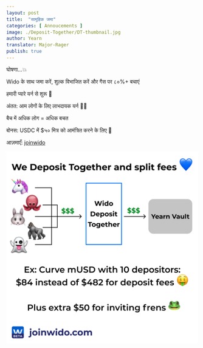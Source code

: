 ```yaml
---
layout: post
title:  "सामूहिक जमा"
categories: [ Annoucements ]
image: ./Deposit-Together/DT-thumbnail.jpg
author: Yearn
translator: Major-Rager
publish: true
---
```


घोषणा...💥

Wido के साथ जमा करें, शुल्क विभाजित करें और गैस पर ८०%+ बचाएं

हमारी प्यारे यर्न से शुरू 💙

अंतत: आम लोगों के लिए लाभदायक यर्न 🍤🦀

बैच में अधिक लोग = अधिक बचत

बोनस: USDC में $५० मित्र को आमंत्रित करने के लिए 🤑

आज़माएँ: [joinwido](https://app.joinwido.com/?page=detail&address=0x8cc94ccd0f3841a468184aCA3Cc478D2148E1757)

![](deposit-together.png)
